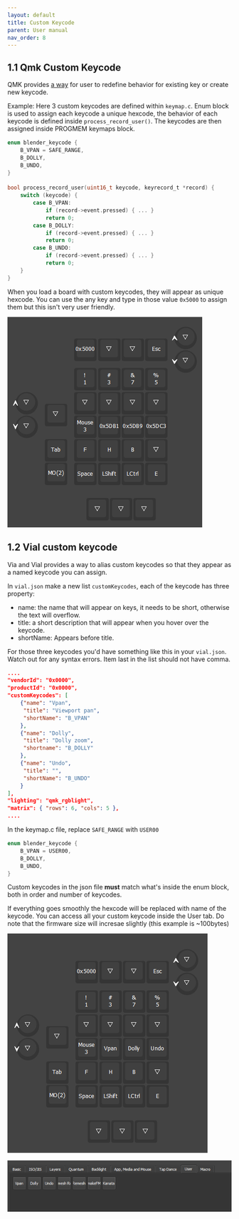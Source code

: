 ```yaml
---
layout: default
title: Custom Keycode
parent: User manual
nav_order: 8
---
```


## 1.1 Qmk Custom Keycode

QMK provides [a way](https://github.com/qmk/qmk_firmware/blob/master/docs/custom_quantum_functions.md) for user to redefine behavior for existing key or create new keycode.

Example: Here 3 custom keycodes are defined within `keymap.c`. Enum block is used to assign each keycode a unique hexcode, the behavior of each keycode is defined inside `process_record_user()`. The keycodes are then assigned inside PROGMEM keymaps block. 

```c
enum blender_keycode {
	B_VPAN = SAFE_RANGE,  
    B_DOLLY, 
    B_UNDO, 
}

bool process_record_user(uint16_t keycode, keyrecord_t *record) {
	switch (keycode) {
		case B_VPAN:
            if (record->event.pressed) { ... }
            return 0;
        case B_DOLLY:
            if (record->event.pressed) { ... }
            return 0;
        case B_UNDO:
            if (record->event.pressed) { ... }
            return 0;
	}
}
```

 When you load a board with custom keycodes, they will appear as unique hexcode. You can use the any key and type in those value `0x5000` to assign them but this isn't very user friendly. 

![](../img/vial_before.png)

## 1.2 Vial custom keycode

Via and Vial provides a way to alias custom keycodes so that they appear as a named keycode you can assign.

In `vial.json` make a new list `customKeycodes`, each of the keycode has three property:

- name: the name that will appear on keys, it needs to be short, otherwise the text will overflow.
- title: a short description that will appear when you hover over the keycode.
- shortName: Appears before title. 

For those three keycodes you'd have something like this in your `vial.json`. Watch out for any syntax errors. Item last in the list should not have comma. 

```json
....
"vendorId": "0x0000",
"productId": "0x0000",
"customKeycodes": [
	{"name": "Vpan",
	 "title": "Viewport pan",
	 "shortName": "B_VPAN"
	},
	{"name": "Dolly",
	 "title": "Dolly zoom",
	 "shortname": "B_DOLLY"
	},
	{"name": "Undo",
	 "title": "",
	 "shortName": "B_UNDO"
	}
],
"lighting": "qmk_rgblight",
"matrix": { "rows": 6, "cols": 5 },
....
```

In the keymap.c file, replace `SAFE_RANGE` with `USER00`

```c
enum blender_keycode {
	B_VPAN = USER00, 
    B_DOLLY, 
    B_UNDO, 
}
```

Custom keycodes in the json file __must__ match what's inside the enum block, both in order and number of keycodes. 

If everything goes smoothly the hexcode will be replaced with name of the keycode. You can access all your custom keycode inside the User tab. Do note that the firmware size will incresae slightly (this example is ~100bytes)

![](../img/vial_after.png)

![](../img/user_tab.png)
